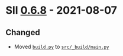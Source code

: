 # Sll [0.6.8] - 2021-08-07

## Changed

- Moved [`build.py`][0.6.7/build.py] to [`src/_build/main.py`][0.6.8/src/_build/main.py]

[0.6.8]: https://github.com/sl-lang/sll/compare/lll-v0.6.7...lll-v0.6.8
[0.6.8/src/_build/main.py]: https://github.com/sl-lang/sll/blob/sll-v0.6.8/src/_build/main.py
[0.6.7/build.py]: https://github.com/sl-lang/sll/blob/sll-v0.6.7/build.py
